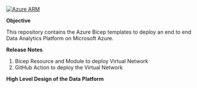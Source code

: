 [![Azure ARM](https://github.com/iammayanksrivastava/azurebicep/actions/workflows/main.yml/badge.svg)](https://github.com/iammayanksrivastava/azurebicep/actions/workflows/main.yml)


**Objective**

This repository contains the Azure Bicep templates to deploy an end to end Data Analytics Platform on Microsoft Azure. 


**Release Notes**

1. Bicep Resource and Module to deploy Virtual Network 
2. GitHub Action to deploy the Virtual Network

**High Level Design of the Data Platform**













